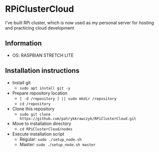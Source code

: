 # RPiClusterCloud
I've built RPi cluster, which is now used as my personal server for hosting and practicing cloud development

## Information
* OS: RASPBIAN STRETCH LITE

## Installation instructions
* Install git
  * `sudo apt install git -y`
* Prepare repository location
  * `[ -d /repository ] || sudo mkdir /repository`
  * `cd /repository`
* Clone this repository
  * `sudo git clone https://github.com/patrykkrawczyk/RPiClusterCloud.git`
* Move to installation directory
  * `cd RPiClusterCloud/nodes`
* Execute installation script
  * Regular: `sudo ./setup_node.sh`
  * Master: `sudo ./setup_node.sh master`
